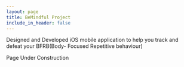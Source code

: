```yaml
---
layout: page
title: BeMindful Project
include_in_header: false
---
```


Designed and Developed iOS mobile application to help you track and defeat your BFRB(Body- Focused Repetitive behaviour)

Page Under Construction

